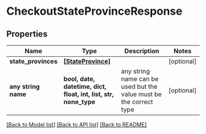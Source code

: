 # CheckoutStateProvinceResponse


## Properties
Name | Type | Description | Notes
------------ | ------------- | ------------- | -------------
**state_provinces** | [**[StateProvince]**](StateProvince.md) |  | [optional] 
**any string name** | **bool, date, datetime, dict, float, int, list, str, none_type** | any string name can be used but the value must be the correct type | [optional]

[[Back to Model list]](../README.md#documentation-for-models) [[Back to API list]](../README.md#documentation-for-api-endpoints) [[Back to README]](../README.md)


